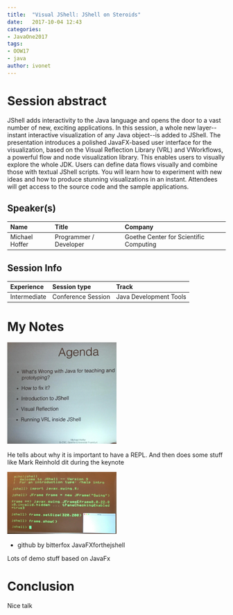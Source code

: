 ```yaml
---
title:  "Visual JShell: JShell on Steroids"
date:   2017-10-04 12:43
categories:
- JavaOne2017
tags:
- OOW17
- java
author: ivonet
---
```



# Session abstract

JShell adds interactivity to the Java language and opens the door to a vast number of new, exciting applications. In this session, a whole new layer--instant interactive visualization of any Java object--is added to JShell. The presentation introduces a polished JavaFX-based user interface for the visualization, based on the Visual Reflection Library (VRL) and VWorkflows, a powerful flow and node visualization library. This enables users to visually explore the whole JDK. Users can define data flows visually and combine those with textual JShell scripts. You will learn how to experiment with new ideas and how to produce stunning visualizations in an instant. Attendees will get access to the source code and the sample applications.
<!--more-->
## Speaker(s)

|Name|Title|Company|
|:---|:---|:---|
|Michael Hoffer|Programmer / Developer|Goethe Center for Scientific Computing|


## Session Info

| Experience | Session type | Track  |
|:-----------|:-------------|:-------|
| Intermediate | Conference Session | Java Development Tools |

# My Notes

<img src="/assets/images/blog/CON6166__visual-jshell-jshell-on-steroids.jpg" style="width:50%;height:50%;"/>

He tells about why it is important to have a REPL. And then does some stuff like Mark Reinhold dit during the keynote 

<img src="/assets/images/blog/CON6166__visual-jshell-jshell-on-steroids_1.jpg" style="width:50%;height:50%;"/>

* github by bitterfox JavaFXforthejshell

Lots of demo stuff based on JavaFx



# Conclusion 

Nice talk
        
